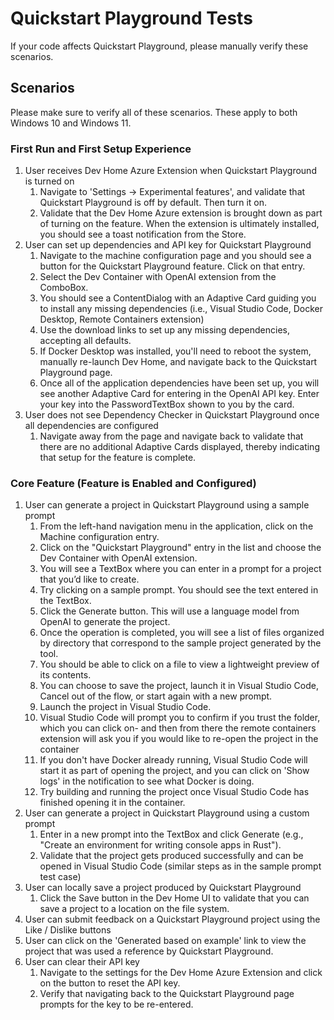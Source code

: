 # Quickstart Playground Tests
If your code affects Quickstart Playground, please manually verify these scenarios.

## Scenarios
Please make sure to verify all of these scenarios. These apply to both Windows 10 and Windows 11.

### First Run and First Setup Experience
1. User receives Dev Home Azure Extension when Quickstart Playground is turned on
    1. Navigate to 'Settings -> Experimental features', and validate that Quickstart Playground is off by default. Then turn it on.
    1. Validate that the Dev Home Azure extension is brought down as part of turning on the feature. When the extension is ultimately installed, you should see a toast notification from the Store.
1. User can set up dependencies and API key for Quickstart Playground
    1. Navigate to the machine configuration page and you should see a button for the Quickstart Playground feature. Click on that entry. 
    1. Select the Dev Container with OpenAI extension from the ComboBox.
    1. You should see a ContentDialog with an Adaptive Card guiding you to install any missing dependencies (i.e., Visual Studio Code, Docker Desktop, Remote Containers extension)
    1. Use the download links to set up any  missing dependencies, accepting all defaults.
    1. If Docker Desktop was installed, you'll need to reboot the system, manually re-launch Dev Home, and navigate back to the Quickstart Playground page. 
    1. Once all of the application dependencies have been set up, you will see another Adaptive Card for entering in the OpenAI API key. Enter your key into the PasswordTextBox shown to you by the card.
1. User does not see Dependency Checker in Quickstart Playground once all dependencies are configured
    1. Navigate away from the page and navigate back to validate that there are no additional Adaptive Cards displayed, thereby indicating that setup for the feature is complete.

### Core Feature (Feature is Enabled and Configured)
1. User can generate a project in Quickstart Playground using a sample prompt 
    1. From the left-hand navigation menu in the application, click on the Machine configuration entry.  
    1. Click on the "Quickstart Playground" entry in the list and choose the Dev Container with OpenAI extension.
    1. You will see a TextBox where you can enter in a prompt for a project that you’d like to create. 
    1. Try clicking on a sample prompt. You should see the text entered in the TextBox.   
    1. Click the Generate button. This will use a language model from OpenAI to generate the project.  
    1. Once the operation is completed, you will see a list of files organized by directory that correspond to the sample project generated by the tool.   
    1. You should be able to click on a file to view a lightweight preview of its contents.  
    1. You can choose to save the project, launch it in Visual Studio Code, Cancel out of the flow, or start again with a new prompt.  
    1. Launch the project in Visual Studio Code. 
    1. Visual Studio Code will prompt you to confirm if you trust the folder, which you can click on- and then from there the remote containers extension will ask you if you would like to re-open the project in the container
    1. If you don't have Docker already running, Visual Studio Code will start it as part of opening the project, and you can click on 'Show logs' in the notification to see what Docker is doing. 
    1. Try building and running the project once Visual Studio Code has finished opening it in the container.
1. User can generate a project in Quickstart Playground using a custom prompt
    1. Enter in a new prompt into the TextBox and click Generate (e.g., "Create an environment for writing console apps in Rust"). 
    1. Validate that the project gets produced successfully and can be opened in Visual Studio Code (similar steps as in the sample prompt test case)
1. User can locally save a project produced by Quickstart Playground
    1. Click the Save button in the Dev Home UI to validate that you can save a project to a location on the file system.
1. User can submit feedback on a Quickstart Playground project using the Like / Dislike buttons
1. User can click on the 'Generated based on example' link to view the project that was used a reference by Quickstart Playground.
1. User can clear their API key
    1. Navigate to the settings for the Dev Home Azure Extension and click on the button to reset the API key.
    1. Verify that navigating back to the Quickstart Playground page prompts for the key to be re-entered.